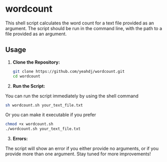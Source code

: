 # wordcount

This shell script calculates the word count for a text file provided as an argument. The script should be run in the command line, with the path to a file provided as an argument.

## Usage

1. **Clone the Repository:**

   ```bash
   git clone https://github.com/yeahdj/wordcount.git
   cd wordcount
   ```

2. **Run the Script:**

You can run the script immediately by using the shell command

   ```bash
   sh wordcount.sh your_text_file.txt
   ```
Or you can make it executable if you prefer

   ```bash
   chmod +x wordcount.sh
   ./wordcount.sh your_text_file.txt
   ```

3. **Errors:**

The script will show an error if you either provide no arguments, or if you provide more than one argument. Stay tuned for more improvements!
